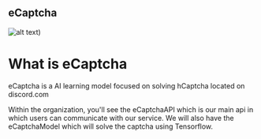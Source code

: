 ## eCaptcha
![alt text](https://i.redd.it/tnld76wp34z71.png))

# What is eCaptcha
eCaptcha is a AI learning model focused on solving hCaptcha located on discord.com

Within the organization, you'll see the eCaptchaAPI which is our main api in which users can communicate with our service. We will also have the eCaptchaModel which will solve the captcha using Tensorflow.
